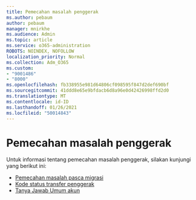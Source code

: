 ```yaml
---
title: Pemecahan masalah penggerak
ms.author: pebaum
author: pebaum
manager: mnirkhe
ms.audience: Admin
ms.topic: article
ms.service: o365-administration
ROBOTS: NOINDEX, NOFOLLOW
localization_priority: Normal
ms.collection: Adm_O365
ms.custom:
- "9001486"
- "8000"
ms.openlocfilehash: fb338955e981d64806cf098595f847d2def690bf
ms.sourcegitcommit: 41ddd8e65e9bfdacb6d8a96e0d42426998ffd2d0
ms.translationtype: MT
ms.contentlocale: id-ID
ms.lasthandoff: 01/26/2021
ms.locfileid: "50014843"
---
```

# <a name="mover-troubleshooting"></a>Pemecahan masalah penggerak

Untuk informasi tentang pemecahan masalah penggerak, silakan kunjungi yang berikut ini:

- [Pemecahan masalah pasca migrasi](https://docs.microsoft.com/sharepointmigration/mover-post-migration-troubleshooting)  
- [Kode status transfer penggerak](https://docs.microsoft.com/sharepointmigration/mover-transfer-status-codes)
- [Tanya Jawab Umum akun](https://docs.microsoft.com/sharepointmigration/mover-account-faq)
